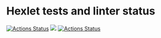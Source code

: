 # Hexlet tests and linter status

[![Actions Status](https://github.com/AlinaShatalova/frontend-project-lvl1/workflows/hexlet-check/badge.svg)](https://github.com/AlinaShatalova/frontend-project-lvl1/actions)
<a href="https://codeclimate.com/github/AlinaShatalova/frontend-project-lvl1/maintainability"><img src="https://api.codeclimate.com/v1/badges/973e6f05bc1de6a9dc25/maintainability" /></a>
[![Actions Status](https://github.com/AlinaShatalova/frontend-project-lvl1/workflows/Linter/badge.svg)](https://github.com/github/docs/actions/workflows/superlinter.yml/badge.svg)

